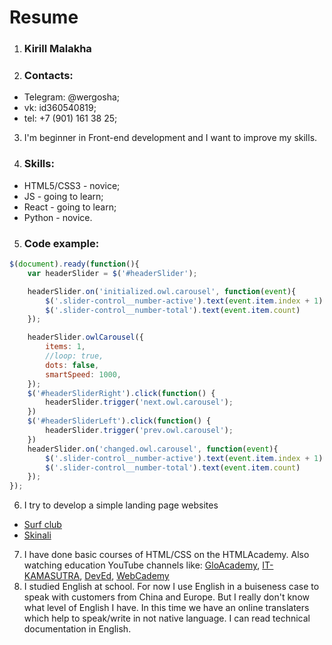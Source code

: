 # Resume

1. ### Kirill Malakha
2. ### Contacts:
* Telegram: @wergosha;
* vk: id360540819;
* tel: +7 (901) 161 38 25;
3. I'm beginner in Front-end development and I want to improve my skills.

4. ### Skills:
* HTML5/CSS3 - novice;
* JS - going to learn;
* React - going to learn;
* Python - novice.
5. ### Code example:
```javascript
$(document).ready(function(){
    var headerSlider = $('#headerSlider');

    headerSlider.on('initialized.owl.carousel', function(event){
        $('.slider-control__number-active').text(event.item.index + 1)
        $('.slider-control__number-total').text(event.item.count)
    });

    headerSlider.owlCarousel({
        items: 1,
        //loop: true,
        dots: false,
        smartSpeed: 1000,
    }); 
    $('#headerSliderRight').click(function() {
        headerSlider.trigger('next.owl.carousel');
    })
    $('#headerSliderLeft').click(function() {
        headerSlider.trigger('prev.owl.carousel');
    })
    headerSlider.on('changed.owl.carousel', function(event){
        $('.slider-control__number-active').text(event.item.index + 1)
        $('.slider-control__number-total').text(event.item.count)
    });
});
```
6. I try to develop a simple landing page websites 
* [Surf club](http://wergosha.github.io/surfclub)
* [Skinali](http://wergosha.github.io/skinali)

7. I have done basic courses of HTML/CSS on the HTMLAcademy. Also watching education YouTube channels like: [GloAcademy](https://www.youtube.com/channel/UCVswRUcKC-M35RzgPRv8qUg), [IT-KAMASUTRA](https://www.youtube.com/channel/UCTW0FUhT0m-Bqg2trTbSs0g), [DevEd](https://www.youtube.com/channel/UClb90NQQcskPUGDIXsQEz5Q), [WebCademy](https://www.youtube.com/channel/UCBB1kqYMWUrSxrQkq8BYzZA)
8. I studied English at school. For now I use English in a buiseness case to speak with customers from China and Europe. But I really don't know what level of English I have. 
In this time we have an online translaters which help to speak/write in not native language. I can read technical documentation in English.
